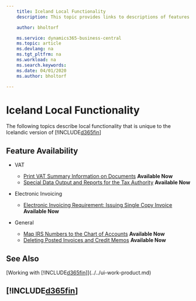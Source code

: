 ```yaml
---
    title: Iceland Local Functionality
    description: This topic provides links to descriptions of features that are specific to the Icelandic version of Dynamics 365 Business Central.

    author: bholtorf

    ms.service: dynamics365-business-central
    ms.topic: article
    ms.devlang: na
    ms.tgt_pltfrm: na
    ms.workload: na
    ms.search.keywords:
    ms.date: 04/01/2020
    ms.author: bholtorf

---
```

# Iceland Local Functionality
The following topics describe local functionality that is unique to the Icelandic version of [!INCLUDE[d365fin](../../includes/d365fin_md.md)]

## Feature Availability

* VAT
    * [Print VAT Summary Information on Documents](how-to-print-vat-summary-information-on-documents.md) **Available Now**
    * [Special Data Output and Reports for the Tax Authority](special-data-output-and-reports-for-the-tax-authority.md) **Available Now**

* Electronic Invoicing
    * [Electronic Invoicing Requirement: Issuing Single Copy Invoice](electronic-invoicing-requirement-issuing-single-copy-invoice.md) **Available Now**

* General  
    * [Map IRS Numbers to the Chart of Accounts](how-to-map-irs-numbers-to-chart-of-accounts.md) **Available Now**
    * [Deleting Posted Invoices and Credit Memos](deleting-posted-invoices-and-credit-memos.md) **Available Now**

## See Also
[Working with [!INCLUDE[d365fin](../../includes/d365fin_md.md)]](../../ui-work-product.md)  

## [!INCLUDE[d365fin](../../includes/free_trial_md.md)]
